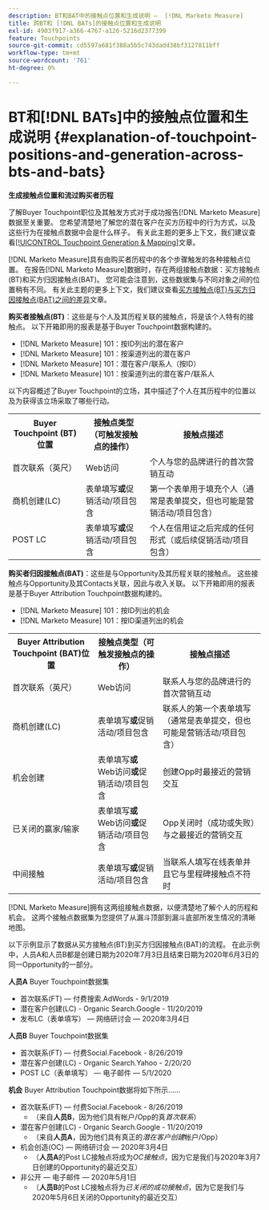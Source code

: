 ```yaml
---
description: BT和BAT中的接触点位置和生成说明 —  [!DNL Marketo Measure]
title: 跨BT和 [!DNL BATs]的接触点位置和生成说明
exl-id: 4903f917-a366-4767-a126-5216d2377399
feature: Touchpoints
source-git-commit: cd5597a681f388a5b5c743dadd38bf3127811bff
workflow-type: tm+mt
source-wordcount: '761'
ht-degree: 0%

---
```


# BT和[!DNL BATs]中的接触点位置和生成说明 {#explanation-of-touchpoint-positions-and-generation-across-bts-and-bats}

**生成接触点位置和流过购买者历程**

了解Buyer Touchpoint职位及其触发方式对于成功报告[!DNL Marketo Measure]数据至关重要。 您希望清楚地了解您的潜在客户在买方历程中的行为方式，以及这些行为在接触点数据中会是什么样子。 有关此主题的更多上下文，我们建议查看[[!UICONTROL Touchpoint Generation & Mapping]](/help/configuration-and-setup/getting-started-with-marketo-measure/touchpoint-generation-and-mapping.md)文章。

[!DNL Marketo Measure]具有由购买者历程中的各个步骤触发的各种接触点位置。 在报告[!DNL Marketo Measure]数据时，存在两组接触点数据：买方接触点(BT)和买方归因接触点(BAT)。 您可能会注意到，这些数据集与不同对象之间的位置稍有不同。 有关此主题的更多上下文，我们建议查看[买方接触点(BT)与买方归因接触点(BAT)之间的差异](/help/configuration-and-setup/getting-started-with-marketo-measure/difference-between-buyer-touchpoints-and-buyer-attribution-touchpoints.md)文章。

**购买者接触点(BT)**：这些是与个人及其历程关联的接触点，将是该个人特有的接触点。 以下开箱即用的报表是基于Buyer Touchpoint数据构建的。

* [!DNL Marketo Measure] 101：按ID列出的潜在客户
* [!DNL Marketo Measure] 101：按渠道列出的潜在客户
* [!DNL Marketo Measure] 101：潜在客户/联系人（按ID）
* [!DNL Marketo Measure] 101：按渠道列出的潜在客户/联系人

以下内容概述了Buyer Touchpoint的立场，其中描述了个人在其历程中的位置以及为获得该立场采取了哪些行动。

<table> 
 <tbody>
  <tr>
   <th>Buyer Touchpoint (BT)位置</th> 
   <th>接触点类型（可触发接触点的操作）</th> 
   <th>接触点描述</th> 
  </tr>
  <tr>
   <td>首次联系（英尺）</td> 
   <td>Web访问</td> 
   <td>个人与您的品牌进行的首次营销互动</td> 
  </tr>
  <tr>
   <td>商机创建(LC)</td> 
   <td>表单填写<strong>或</strong>促销活动/项目包含</td> 
   <td>第一个表单用于填充个人（通常是表单提交，但也可能是营销活动/项目包含）</td> 
  </tr>
  <tr>
   <td>POST LC</td> 
   <td>表单填写<strong>或</strong>促销活动/项目包含</td> 
   <td>个人在信用证之后完成的任何形式（或后续促销活动/项目包含）</td> 
  </tr>
 </tbody>
</table>

**购买者归因接触点(BAT)**：这些是与Opportunity及其历程关联的接触点。 这些接触点与Opportunity及其Contacts关联，因此与收入关联。 以下开箱即用的报表是基于Buyer Attribution Touchpoint数据构建的。

* [!DNL Marketo Measure] 101：按ID列出的机会
* [!DNL Marketo Measure] 101：按ID渠道列出的机会

<table> 
 <tbody>
  <tr>
   <th>Buyer Attribution Touchpoint (BAT)位置</th> 
   <th>接触点类型（可触发接触点的操作）</th> 
   <th>接触点描述</th> 
  </tr>
  <tr>
   <td>首次联系（英尺）</td> 
   <td>Web访问</td> 
   <td>联系人与您的品牌进行的首次营销互动</td> 
  </tr>
  <tr>
   <td>商机创建(LC)</td> 
   <td>表单填写<strong>或</strong>促销活动/项目包含</td> 
   <td>联系人的第一个表单填写（通常是表单提交，但也可能是营销活动/项目包含）</td> 
  </tr>
  <tr>
   <td>机会创建</td> 
   <td>表单填写<strong>或</strong> Web访问<strong>或</strong>促销活动/项目包含</td> 
   <td>创建Opp时最接近的营销交互</td> 
  </tr> 
  <tr>
   <td>已关闭的赢家/输家</td> 
   <td>表单填写<strong>或</strong> Web访问<strong>或</strong>促销活动/项目包含</td> 
   <td>Opp关闭时（成功或失败）与之最接近的营销交互</td> 
  </tr>
  <tr>
   <td>中间接触</td> 
   <td>表单填写<strong>或</strong>促销活动/项目包含</td> 
   <td>当联系人填写在线表单并且它与里程碑接触点不符时</td> 
  </tr>
 </tbody>
</table>

[!DNL Marketo Measure]拥有这两组接触点数据，以便清楚地了解个人的历程和机会。 这两个接触点数据集为您提供了从漏斗顶部到漏斗底部所发生情况的清晰地图。

以下示例显示了数据从买方接触点(BT)到买方归因接触点(BAT)的流程。 在此示例中，人员A和人员B都是创建日期为2020年7月3日且结束日期为2020年6月3日的同一Opportunity的一部分。

**人员A** Buyer Touchpoint数据集

* 首次联系(FT) — 付费搜索.AdWords - 9/1/2019
* 潜在客户创建(LC) - Organic Search.Google - 11/20/2019
* 发布LC（表单填写） — 网络研讨会 — 2020年3月4日

**人员B** Buyer Touchpoint数据集

* 首次联系(FT) — 付费Social.Facebook - 8/26/2019
* 潜在客户创建(LC) - Organic Search.Yahoo - 2/20/20
* POST LC（表单填写） — 电子邮件 — 5/1/2020

**机会** Buyer Attribution Touchpoint数据将如下所示……

* 首次联系(FT) — 付费Social.Facebook - 8/26/2019
   * （来自&#x200B;**人员B**，因为他们具有帐户/Opp的真&#x200B;_首次联系_）
* 潜在客户创建(LC) - Organic Search.Google - 11/20/2019
   * （来自&#x200B;**人员A**，因为他们具有真正的&#x200B;_潜在客户创建_&#x200B;帐户/Opp）
* 机会创造(OC) — 网络研讨会 — 2020年3月4日
   * （**人员A**&#x200B;的Post LC接触点将成为&#x200B;_OC接触点_，因为它是我们与2020年3月7日创建的Opportunity的最近交互）
* 非公开 — 电子邮件 — 2020年5月1日
   * （**人员B**&#x200B;的Post LC接触点将为&#x200B;_已关闭的成功接触点_，因为它是我们与2020年5月6日关闭的Opportunity的最近交互）

